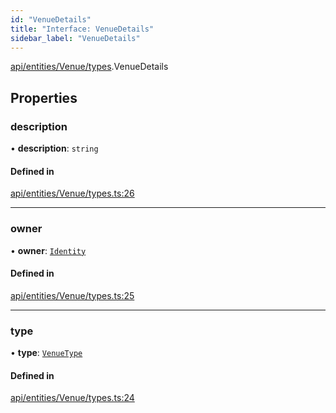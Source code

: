 ```yaml
---
id: "VenueDetails"
title: "Interface: VenueDetails"
sidebar_label: "VenueDetails"
---
```


[api/entities/Venue/types](../../../../../../modules/API/Entities/Venue/Types/Types.md).VenueDetails

## Properties

### description

• **description**: `string`

#### Defined in

[api/entities/Venue/types.ts:26](https://github.com/PolymeshAssociation/polymesh-sdk/blob/968f8d70c/src/api/entities/Venue/types.ts#L26)

___

### owner

• **owner**: [`Identity`](../../../../../../classes/API/Entities/Identity/Identity.md)

#### Defined in

[api/entities/Venue/types.ts:25](https://github.com/PolymeshAssociation/polymesh-sdk/blob/968f8d70c/src/api/entities/Venue/types.ts#L25)

___

### type

• **type**: [`VenueType`](../../../../../../enums/API/Entities/Venue/Types/VenueType/VenueType.md)

#### Defined in

[api/entities/Venue/types.ts:24](https://github.com/PolymeshAssociation/polymesh-sdk/blob/968f8d70c/src/api/entities/Venue/types.ts#L24)
